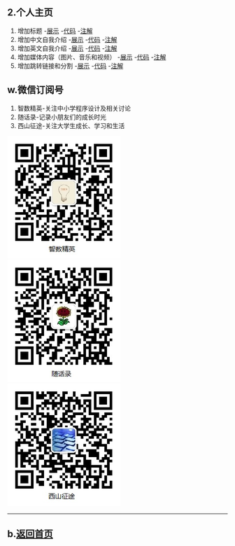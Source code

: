 ## 2.个人主页

1. 增加标题
    -[展示](demo_home01.html)
    -[代码](https://github.com/daweizh/h5/blob/master/2.home/demo_home01.html)
    -[注解](https://github.com/daweizh/h5/blob/master/2.home/note_home01.html)
2. 增加中文自我介绍
    -[展示](demo_home02.html)
    -[代码](https://github.com/daweizh/h5/blob/master/2.home/demo_home02.html)
    -[注解](https://github.com/daweizh/h5/blob/master/2.home/note_home02.html)
3. 增加英文自我介绍
    -[展示](demo_home03.html)
    -[代码](https://github.com/daweizh/h5/blob/master/2.home/demo_home03.html)
    -[注解](https://github.com/daweizh/h5/blob/master/2.home/note_home03.html)
4. 增加媒体内容（图片、音乐和视频）
    -[展示](demo_home04.html)
    -[代码](https://github.com/daweizh/h5/blob/master/2.home/demo_home04.html)
    -[注解](https://github.com/daweizh/h5/blob/master/2.home/note_home04.html)
5. 增加跳转链接和分割
    -[展示](demo_home05.html)
    -[代码](https://github.com/daweizh/h5/blob/master/2.home/demo_home05.html)
    -[注解](https://github.com/daweizh/h5/blob/master/2.home/note_home05.html)

## w.微信订阅号

1. 智数精英-关注中小学程序设计及相关讨论
2. 随话录-记录小朋友们的成长时光
2. 西山征途-关注大学生成长、学习和生活

![欢迎关注“智数精英”订阅号](../assets/me/img/idea8.jpg)
![欢迎关注“随话录”订阅号](../assets/me/img/shl8.jpg)
![欢迎关注“西山征途”订阅号](../assets/me/img/xszt8.jpg)

----------

## b.[返回首页](../)

